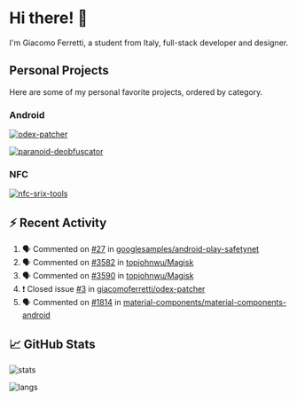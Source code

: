 # Hi there! 👋

I'm Giacomo Ferretti, a student from Italy, full-stack developer and designer.

## Personal Projects

Here are some of my personal favorite projects, ordered by category.

### Android
[![odex-patcher](https://github-readme-stats.vercel.app/api/pin/?username=giacomoferretti&repo=odex-patcher&bg_color=1E192F&title_color=7448FF&text_color=FFFFFF&hide_border=true)](https://github.com/giacomoferretti/odex-patcher)

<!--[![janus-toolkit](https://github-readme-stats.vercel.app/api/pin/?username=giacomoferretti&repo=janus-toolkit&bg_color=1E192F&title_color=7448FF&text_color=FFFFFF&hide_border=true)](https://github.com/giacomoferretti/janus-toolkit)

[![apk-modding-tools](https://github-readme-stats.vercel.app/api/pin/?username=giacomoferretti&repo=apk-modding-tools&bg_color=1E192F&title_color=7448FF&text_color=FFFFFF&hide_border=true)](https://github.com/giacomoferretti/apk-modding-tools)-->

[![paranoid-deobfuscator](https://github-readme-stats.vercel.app/api/pin/?username=giacomoferretti&repo=paranoid-deobfuscator&bg_color=1E192F&title_color=7448FF&text_color=FFFFFF&hide_border=true)](https://github.com/giacomoferretti/paranoid-deobfuscator)

### NFC
[![nfc-srix-tools](https://github-readme-stats.vercel.app/api/pin/?username=giacomoferretti&repo=nfc-srix-tools&bg_color=1E192F&title_color=7448FF&text_color=FFFFFF&hide_border=true)](https://github.com/giacomoferretti/nfc-srix-tools)

## ⚡ Recent Activity

<!--START_SECTION:activity-->
1. 🗣 Commented on [#27](https://github.com/googlesamples/android-play-safetynet/issues/27) in [googlesamples/android-play-safetynet](https://github.com/googlesamples/android-play-safetynet)
2. 🗣 Commented on [#3582](https://github.com/topjohnwu/Magisk/issues/3582) in [topjohnwu/Magisk](https://github.com/topjohnwu/Magisk)
3. 🗣 Commented on [#3590](https://github.com/topjohnwu/Magisk/issues/3590) in [topjohnwu/Magisk](https://github.com/topjohnwu/Magisk)
4. ❗️ Closed issue [#3](https://github.com/giacomoferretti/odex-patcher/issues/3) in [giacomoferretti/odex-patcher](https://github.com/giacomoferretti/odex-patcher)
5. 🗣 Commented on [#1814](https://github.com/material-components/material-components-android/issues/1814) in [material-components/material-components-android](https://github.com/material-components/material-components-android)
<!--END_SECTION:activity-->

## 📈 GitHub Stats

![stats](https://github-readme-stats.vercel.app/api?username=giacomoferretti&show_icons=true&bg_color=1E192F&title_color=7448FF&text_color=FFFFFF&icon_color=7448FF&hide_border=true&include_all_commits=true&count_private=true)

![langs](https://github-readme-stats.vercel.app/api/top-langs/?username=giacomoferretti&bg_color=1E192F&title_color=7448FF&text_color=FFFFFF&hide_border=true)
